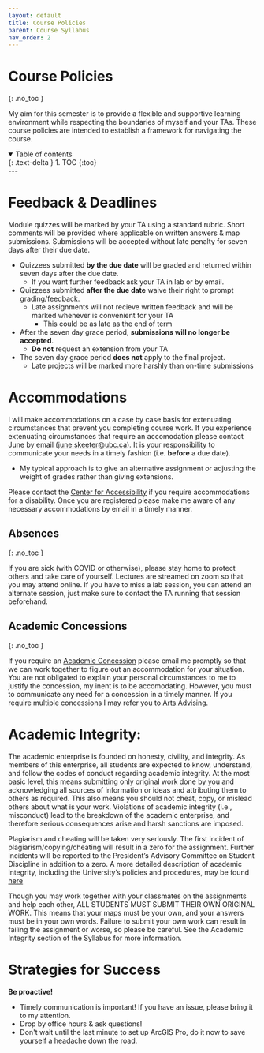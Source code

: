 ```yaml
---
layout: default
title: Course Policies
parent: Course Syllabus
nav_order: 2
---
```


# Course Policies
{: .no_toc }

My aim for this semester is to provide a flexible and supportive learning environment while respecting the boundaries of myself and your TAs.  These course policies are intended to establish a framework for navigating the course.

<details open markdown="block">
  <summary>
    Table of contents
  </summary>
  {: .text-delta }
1. TOC
{:toc}
</details>
---

# Feedback & Deadlines

Module quizzes will be marked by your TA using a standard rubric.  Short comments will be provided where applicable on written answers & map submissions.  Submissions will be accepted without late penalty for seven days after their due date.

* Quizzees submitted **by the due date** will be graded and returned within seven days after the due date.
  * If you want further feedback ask your TA in lab or by email.
* Quizzees submitted **after the due date** waive their right to prompt grading/feedback.  
  * Late assignments will not recieve written feedback and will be marked whenever is convenient for your TA
    * This could be as late as the end of term
* After the seven day grace period, **submissions will no longer be accepted**.
  * **Do not** request an extension from your TA
* The seven day grace period **does not** apply to the final project.
  * Late projects will be marked more harshly than on-time submissions

#  Accommodations

I will make accommodations on a case by case basis for extenuating circumstances that prevent you completing course work.  If you experience extenuating circumstances that require an accomodation please contact June by email ([june.skeeter@ubc.ca](june.skeeter@ubc.ca)).  It is your responsibility to communicate your needs in a timely fashion (i.e. **before** a due date).

* My typical approach is to give an alternative assignment or adjusting the weight of grades rather than giving extensions.

Please contact the [Center for Accessibility](https://students.ubc.ca/about-student-services/centre-for-accessibility) if you require accommodations for a disability.  Once you are registered please make me aware of any necessary accommodations by email in a timely manner.

## Absences
{: .no_toc }

If you are sick (with COVID or otherwise), please stay home to protect others and take care of yourself.  Lectures are streamed on zoom so that you may attend online.  If you have to miss a lab session, you can attend an alternate session, just make sure to contact the TA running that session beforehand.

## Academic Concessions
{: .no_toc }

If you require an [Academic Concession](https://www.arts.ubc.ca/degree-planning/academic-performance/academic-concession/) please email me promptly so that we can work together to figure out an accommodation for your situation.  You are not obligated to explain your personal circumstances to me to justify the concession, my inent is to be accomodating.  However, you must to communicate any need for a concession in a timely manner.  If you require multiple concessions I may refer you to [Arts Advising](https://www.arts.ubc.ca/student-support/academic-support/academic-advising/).


# Academic Integrity:

The academic enterprise is founded on honesty, civility, and integrity. As members of this enterprise, all students are expected to know, understand, and follow the codes of conduct regarding academic integrity. At the most basic level, this means submitting only original work done by you and acknowledging all sources of information or ideas and attributing them to others as required. This also means you should not cheat, copy, or mislead others about what is your work. Violations of academic integrity (i.e., misconduct) lead to the breakdown of the academic enterprise, and therefore serious consequences arise and harsh sanctions are imposed.

Plagiarism and cheating will be taken very seriously.  The first incident of plagiarism/copying/cheating will result in a zero for the assignment.  Further incidents will be reported to the President’s Advisory Committee on Student Discipline in addition to a zero.  A more detailed description of academic integrity, including the University’s policies and procedures, may be found [here](https://learningcommons.ubc.ca/academic-integrity/Links)

Though you may work together with your classmates on the assignments and help each other, ALL STUDENTS MUST SUBMIT THEIR OWN ORIGINAL WORK. This means that your maps must be your own, and your answers must be in your own words. Failure to submit your own work can result in failing the assignment or worse, so please be careful. See the Academic Integrity section of the Syllabus for more information.

# Strategies for Success

**Be proactive!** 
* Timely communication is important!  If you have an issue, please bring it to my attention.
* Drop by office hours & ask questions!
* Don't wait until the last minute to set up ArcGIS Pro, do it now to save yourself a headache down the road.